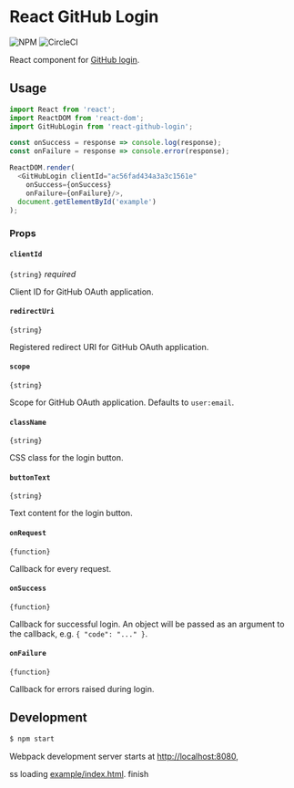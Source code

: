 # React GitHub Login

![NPM](https://img.shields.io/npm/v/react-github-login.svg?style=flat)
![CircleCI](https://circleci.com/gh/checkr/react-github-login.svg?style=shield&circle-token=493b950057f69e68ac8698a9ee189b2132a296e4)

React component for [GitHub login](https://developer.github.com/v3/oauth/).

## Usage

```js
import React from 'react';
import ReactDOM from 'react-dom';
import GitHubLogin from 'react-github-login';

const onSuccess = response => console.log(response);
const onFailure = response => console.error(response);

ReactDOM.render(
  <GitHubLogin clientId="ac56fad434a3a3c1561e"
    onSuccess={onSuccess}
    onFailure={onFailure}/>,
  document.getElementById('example')
);
```

### Props

#### `clientId`

`{string}` _required_

Client ID for GitHub OAuth application.

#### `redirectUri`

`{string}`

Registered redirect URI for GitHub OAuth application.

#### `scope`

`{string}`

Scope for GitHub OAuth application. Defaults to `user:email`.

#### `className`

`{string}`

CSS class for the login button.

#### `buttonText`

`{string}`

Text content for the login button.

#### `onRequest`

`{function}`

Callback for every request.

#### `onSuccess`

`{function}`

Callback for successful login. An object will be passed as an argument to the callback, e.g. `{ "code": "..." }`.

#### `onFailure`

`{function}`

Callback for errors raised during login.


## Development

```sh
$ npm start
```

Webpack development server starts at [http://localhost:8080](http://localhost:8080),



ss
loading [example/index.html](github.com/checkr/react-facebook-login/tree/master/example/index.html).
finish